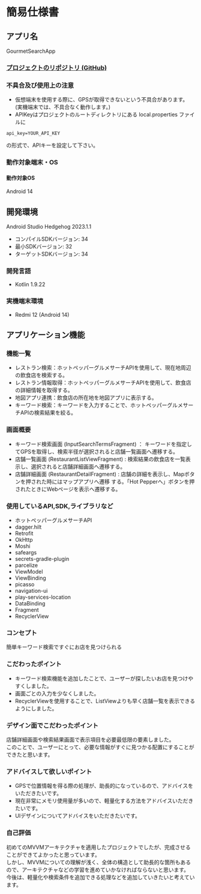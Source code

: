 # 簡易仕様書

## アプリ名

GourmetSearchApp

### [プロジェクトのリポジトリ (GitHub)](https://github.com/0v0d/GourmetSearchApp)

### 不具合及び使用上の注意

- 仮想端末を使用する際に、GPSが取得できないという不具合があります。</br>
(実機端末では、不具合なく動作します。)
- APIKeyはプロジェクトのルートディレクトリにある local.properties ファイルに

```properties
api_key=YOUR_API_KEY
```

の形式で、APIキーを設定して下さい。

### 動作対象端末・OS

#### 動作対象OS

Android 14

## 開発環境

Android Studio Hedgehog 2023.1.1

- コンパイルSDKバージョン: 34
- 最小SDKバージョン: 32
- ターゲットSDKバージョン: 34

### 開発言語

- Kotlin 1.9.22

### 実機端末環境

- Redmi 12 (Android 14)

## アプリケーション機能

### 機能一覧

- レストラン検索：ホットペッパーグルメサーチAPIを使用して、現在地周辺の飲食店を検索する。
- レストラン情報取得：ホットペッパーグルメサーチAPIを使用して、飲食店の詳細情報を取得する。
- 地図アプリ連携：飲食店の所在地を地図アプリに表示する。
- キーワード検索：キーワードを入力することで、ホットペッパーグルメサーチAPIの検索結果を絞る。

### 画面概要

- キーワード検索画面 (InputSearchTermsFragment) ： キーワードを指定してGPSを取得し、検索半径が選択されると店舗一覧画面へ遷移する。
- 店舗一覧画面 (RestaurantListViewFragment) : 検索結果の飲食店を一覧表示し、選択されると店舗詳細画面へ遷移する。
- 店舗詳細画面 (RestaurantDetailFragment) : 店舗の詳細を表示し、Mapボタンを押された時にはマップアプリへ遷移
する。「Hot Pepperへ」ボタンを押されたときにWebページを表示へ遷移する。

### 使用しているAPI,SDK,ライブラリなど

- ホットペッパーグルメサーチAPI
- dagger.hilt
- Retrofit
- OkHttp
- Moshi
- safeargs
- secrets-gradle-plugin
- parcelize
- ViewModel
- ViewBinding
- picasso
- navigation-ui
- play-services-location
- DataBinding
- Fragment
- RecyclerView

### コンセプト

簡単キーワード検索ですぐにお店を見つけられる

### こだわったポイント

- キーワード検索機能を追加したことで、ユーザーが探したいお店を見つけやすくしました。</br>
- 画面ごとの入力を少なくしました。</br>
- RecyclerViewを使用することで、ListViewよりも早く店舗一覧を表示できるようにしました。

### デザイン面でこだわったポイント

店舗詳細画面や検索結果画面で表示項目を必要最低限の要素しました。</br>
このことで、ユーザーにとって、必要な情報がすぐに見つかる配置にすることができたと思います。

### アドバイスして欲しいポイント

- GPSで位置情報を得る際の処理が、助長的になっているので、アドバイスをいただきたいです。
- 現在非常にメモリ使用量が多いので、軽量化する方法をアドバイスいただきたいです。
- UIデザインについてアドバイスをいただきたいです。

### 自己評価

初めてのMVVMアーキテクチャを適用したプロジェクトでしたが、完成させることができてよかったと思っています。</br>
しかし、MVVMについての理解が浅く、全体の構造として助長的な箇所もあるので、アーキテクチャなどの学習を進めていかなければならないと思います。</br>
今後は、軽量化や検索条件を追加できる処理などを追加していきたいと考えています。</br>
